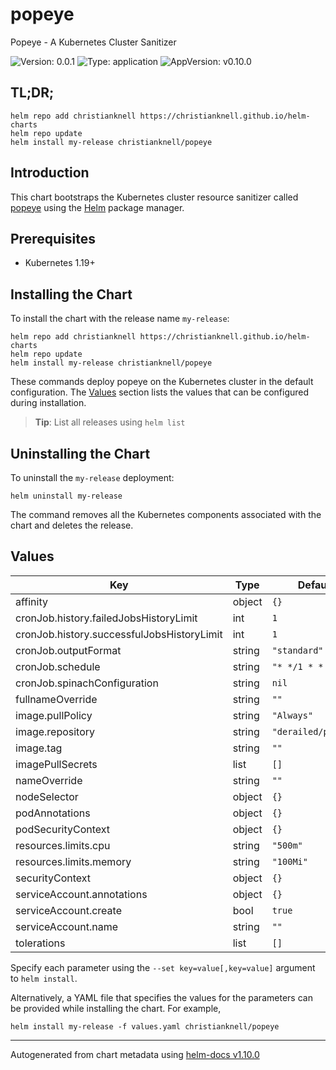 # popeye

Popeye - A Kubernetes Cluster Sanitizer

![Version: 0.0.1](https://img.shields.io/badge/Version-0.0.1-informational?style=flat-square) ![Type: application](https://img.shields.io/badge/Type-application-informational?style=flat-square) ![AppVersion: v0.10.0](https://img.shields.io/badge/AppVersion-v0.10.0-informational?style=flat-square)

## TL;DR;

```console
helm repo add christianknell https://christianknell.github.io/helm-charts
helm repo update
helm install my-release christianknell/popeye
```

## Introduction

This chart bootstraps the Kubernetes cluster resource sanitizer called [popeye](https://github.com/derailed/popeye) using the [Helm](https://helm.sh) package manager.

## Prerequisites

- Kubernetes 1.19+

## Installing the Chart

To install the chart with the release name `my-release`:

```console
helm repo add christianknell https://christianknell.github.io/helm-charts
helm repo update
helm install my-release christianknell/popeye
```

These commands deploy popeye on the Kubernetes cluster in the default configuration. The [Values](#values) section lists the values that can be configured during installation.

> **Tip**: List all releases using `helm list`

## Uninstalling the Chart

To uninstall the `my-release` deployment:

```console
helm uninstall my-release
```

The command removes all the Kubernetes components associated with the chart and deletes the release.

## Values

| Key                                        | Type   | Default             | Description |
| ------------------------------------------ | ------ | ------------------- | ----------- |
| affinity                                   | object | `{}`                |             |
| cronJob.history.failedJobsHistoryLimit     | int    | `1`                 |             |
| cronJob.history.successfulJobsHistoryLimit | int    | `1`                 |             |
| cronJob.outputFormat                       | string | `"standard"`        |             |
| cronJob.schedule                           | string | `"* */1 * * *"`     |             |
| cronJob.spinachConfiguration               | string | `nil`               |             |
| fullnameOverride                           | string | `""`                |             |
| image.pullPolicy                           | string | `"Always"`          |             |
| image.repository                           | string | `"derailed/popeye"` |             |
| image.tag                                  | string | `""`                |             |
| imagePullSecrets                           | list   | `[]`                |             |
| nameOverride                               | string | `""`                |             |
| nodeSelector                               | object | `{}`                |             |
| podAnnotations                             | object | `{}`                |             |
| podSecurityContext                         | object | `{}`                |             |
| resources.limits.cpu                       | string | `"500m"`            |             |
| resources.limits.memory                    | string | `"100Mi"`           |             |
| securityContext                            | object | `{}`                |             |
| serviceAccount.annotations                 | object | `{}`                |             |
| serviceAccount.create                      | bool   | `true`              |             |
| serviceAccount.name                        | string | `""`                |             |
| tolerations                                | list   | `[]`                |             |

Specify each parameter using the `--set key=value[,key=value]` argument to `helm install`.

Alternatively, a YAML file that specifies the values for the parameters can be provided while installing the chart. For example,

```console
helm install my-release -f values.yaml christianknell/popeye
```

---

Autogenerated from chart metadata using [helm-docs v1.10.0](https://github.com/norwoodj/helm-docs/releases/v1.10.0)
